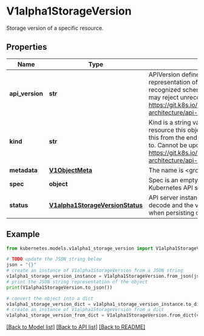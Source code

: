 # V1alpha1StorageVersion

Storage version of a specific resource.

## Properties

Name | Type | Description | Notes
------------ | ------------- | ------------- | -------------
**api_version** | **str** | APIVersion defines the versioned schema of this representation of an object. Servers should convert recognized schemas to the latest internal value, and may reject unrecognized values. More info: https://git.k8s.io/community/contributors/devel/sig-architecture/api-conventions.md#resources | [optional] 
**kind** | **str** | Kind is a string value representing the REST resource this object represents. Servers may infer this from the endpoint the client submits requests to. Cannot be updated. In CamelCase. More info: https://git.k8s.io/community/contributors/devel/sig-architecture/api-conventions.md#types-kinds | [optional] 
**metadata** | [**V1ObjectMeta**](V1ObjectMeta.md) | The name is &lt;group&gt;.&lt;resource&gt;. | [optional] 
**spec** | **object** | Spec is an empty spec. It is here to comply with Kubernetes API style. | 
**status** | [**V1alpha1StorageVersionStatus**](V1alpha1StorageVersionStatus.md) | API server instances report the version they can decode and the version they encode objects to when persisting objects in the backend. | 

## Example

```python
from kubernetes.models.v1alpha1_storage_version import V1alpha1StorageVersion

# TODO update the JSON string below
json = "{}"
# create an instance of V1alpha1StorageVersion from a JSON string
v1alpha1_storage_version_instance = V1alpha1StorageVersion.from_json(json)
# print the JSON string representation of the object
print(V1alpha1StorageVersion.to_json())

# convert the object into a dict
v1alpha1_storage_version_dict = v1alpha1_storage_version_instance.to_dict()
# create an instance of V1alpha1StorageVersion from a dict
v1alpha1_storage_version_from_dict = V1alpha1StorageVersion.from_dict(v1alpha1_storage_version_dict)
```
[[Back to Model list]](../README.md#documentation-for-models) [[Back to API list]](../README.md#documentation-for-api-endpoints) [[Back to README]](../README.md)


